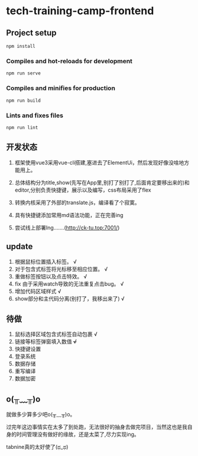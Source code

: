 # tech-training-camp-frontend

## Project setup
```
npm install
```

### Compiles and hot-reloads for development
```
npm run serve
```

### Compiles and minifies for production
```
npm run build
```

### Lints and fixes files
```
npm run lint
```
## 开发状态
1. 框架使用vue3采用vue-cli搭建,塞进去了ElementUi，然后发现好像没啥地方能用上。

2. 总体结构分为title,show(先写在App里,别打了别打了,后面肯定要移出来的)和editor,分别负责快捷键，展示以及编写，css布局采用了flex


3. 转换内核采用了外部的translate.js，编译看了个寂寞。


4. 具有快捷键添加常用md语法功能，正在完善ing


5. 尝试线上部署Ing.......(http://ck-tu.top:7001/)

## update
1. 根据鼠标位置插入标签。 √
2. 对于包含式标签将光标移至相应位置。 √
3. 重做标签按钮以及点击特效。 √
4. fix 由于采用watch导致的无法重复点击bug。 √
5. 增加代码区域样式 √
6. show部分和主代码分离(别打了，我移出来了) √

## 待做
1. 鼠标选择区域包含式标签自动包裹 √
2. 链接等标签弹窗填入数值 ~~√~~
3. 快捷键设置
4. 登录系统
5. 数据存储
6. 重写编译
7. 数据加密



## o(╥﹏╥)o

就做多少算多少吧o(╥﹏╥)o。

过完年这边事情实在太多了到处跑，无法很好的抽身去做完项目，当然这也是我自身的时间管理没有做好的缘故，还是太菜了,尽力实现ing。

tabnine真的太好使了(ಥ_ಥ) 
